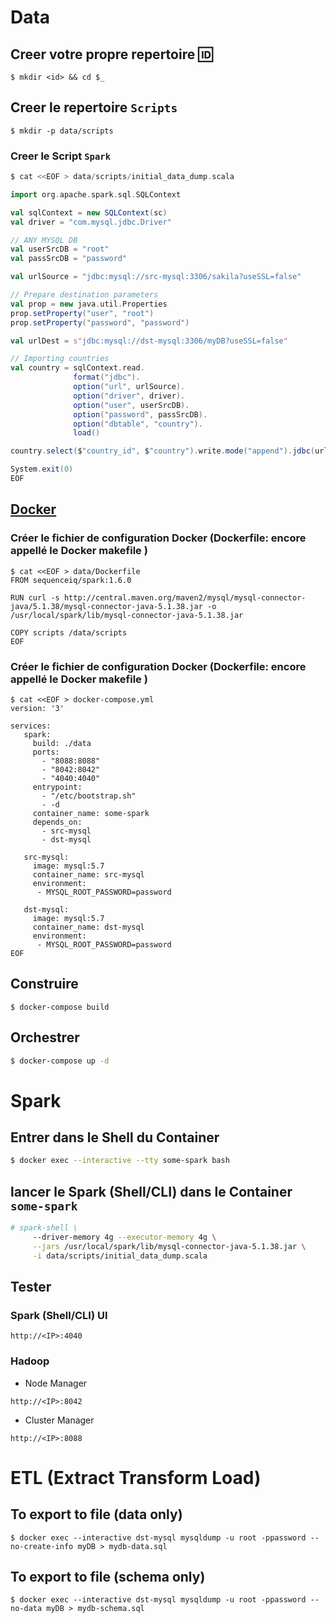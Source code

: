 # Data

## Creer votre propre repertoire :id:

```
$ mkdir <id> && cd $_
```

## Creer le repertoire `Scripts`

```
$ mkdir -p data/scripts
```

### Creer le Script `Spark`

```Scala
$ cat <<EOF > data/scripts/initial_data_dump.scala

import org.apache.spark.sql.SQLContext

val sqlContext = new SQLContext(sc)
val driver = "com.mysql.jdbc.Driver"

// ANY MYSQL DB
val userSrcDB = "root"
val passSrcDB = "password"

val urlSource = "jdbc:mysql://src-mysql:3306/sakila?useSSL=false"

// Prepare destination parameters
val prop = new java.util.Properties
prop.setProperty("user", "root")
prop.setProperty("password", "password")

val urlDest = s"jdbc:mysql://dst-mysql:3306/myDB?useSSL=false"

// Importing countries
val country = sqlContext.read.
              format("jdbc").
              option("url", urlSource).
              option("driver", driver).
              option("user", userSrcDB).
              option("password", passSrcDB).
              option("dbtable", "country").
              load()

country.select($"country_id", $"country").write.mode("append").jdbc(urlDest,"COUNTRIES",prop)

System.exit(0)
EOF
```

## [Docker](https://docker.io)

### Créer le fichier de configuration Docker (Dockerfile: encore appellé le Docker makefile )

```
$ cat <<EOF > data/Dockerfile
FROM sequenceiq/spark:1.6.0

RUN curl -s http://central.maven.org/maven2/mysql/mysql-connector-java/5.1.38/mysql-connector-java-5.1.38.jar -o /usr/local/spark/lib/mysql-connector-java-5.1.38.jar

COPY scripts /data/scripts
EOF
```

### Créer le fichier de configuration Docker (Dockerfile: encore appellé le Docker makefile )

```
$ cat <<EOF > docker-compose.yml
version: '3'

services:
   spark:
     build: ./data
     ports:
       - "8088:8088"
       - "8042:8042"
       - "4040:4040"
     entrypoint:
       - "/etc/bootstrap.sh"
       - -d
     container_name: some-spark
     depends_on:
       - src-mysql
       - dst-mysql

   src-mysql:
     image: mysql:5.7
     container_name: src-mysql
     environment:
      - MYSQL_ROOT_PASSWORD=password

   dst-mysql:
     image: mysql:5.7
     container_name: dst-mysql
     environment:
      - MYSQL_ROOT_PASSWORD=password
EOF
```
## Construire

```
$ docker-compose build
```


## Orchestrer

```bash
$ docker-compose up -d
```

# Spark

## Entrer dans le Shell du Container

```bash
$ docker exec --interactive --tty some-spark bash
```

## lancer le Spark (Shell/CLI) dans le Container `some-spark`

```bash
# spark-shell \
     --driver-memory 4g --executor-memory 4g \
     --jars /usr/local/spark/lib/mysql-connector-java-5.1.38.jar \
     -i data/scripts/initial_data_dump.scala
```

## Tester

### Spark (Shell/CLI) UI

```
http://<IP>:4040 
```

### Hadoop 

* Node Manager

```
http://<IP>:8042
```

* Cluster Manager

```
http://<IP>:8088
```

# ETL (Extract Transform Load)

## To export to file (data only)
```
$ docker exec --interactive dst-mysql mysqldump -u root -ppassword --no-create-info myDB > mydb-data.sql
```

## To export to file (schema only)
```
$ docker exec --interactive dst-mysql mysqldump -u root -ppassword --no-data myDB > mydb-schema.sql
```
